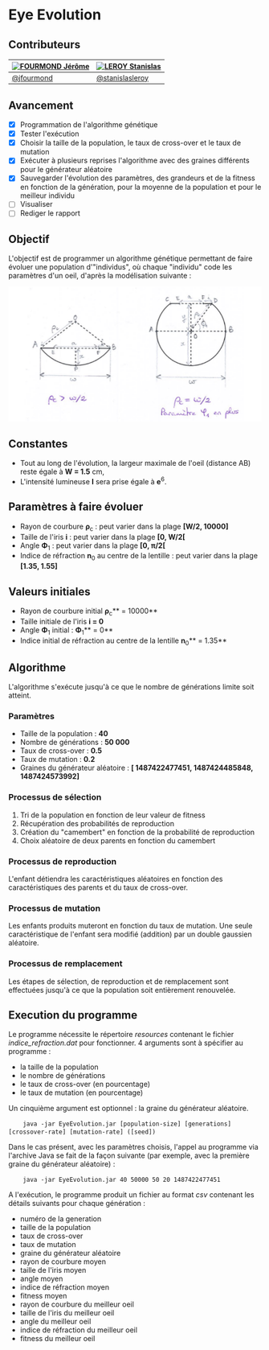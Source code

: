 # Eye Evolution

## Contributeurs

[<img alt="FOURMOND Jérôme" src="https://avatars2.githubusercontent.com/u/15089371" width="100">](https://github.com/jfourmond) | [<img alt="LEROY Stanislas" src="https://avatars3.githubusercontent.com/u/1542829" width="100">](https://github.com/stanislasleroy) |
------------------------|---------------------------|
[@jfourmond](https://github.com/jfourmond	) | [@stanislasleroy](https://github.com/stanislasleroy)

## Avancement

- [x] Programmation de l'algorithme génétique
- [x] Tester l'exécution
- [x] Choisir la taille de la population, le taux de cross-over et le taux de mutation
- [x] Exécuter à plusieurs reprises l'algorithme avec des graines différents pour le générateur aléatoire
- [x] Sauvegarder l'évolution des paramètres, des grandeurs et de la fitness en fonction de la génération, pour la moyenne de la population et pour le meilleur individu
- [ ] Visualiser
- [ ] Rediger le rapport

## Objectif

L'objectif est de programmer un algorithme génétique permettant de faire évoluer une population d'"individus", où chaque "individu" code les paramètres d'un oeil, d'après la modélisation suivante :

![Modélisation](/Rapport/modelisation.png)

## Constantes

- Tout au long de l'évolution, la largeur maximale de l'oeil (distance AB) reste égale à **W = 1.5** cm,
- L'intensité lumineuse **I** sera prise égale à **e**<sup>6</sup>.

## Paramètres à faire évoluer
- Rayon de courbure **&rho;**<sub>c</sub> : peut varier dans la plage **[W/2, 10000]**
- Taille de l'iris **i** : peut varier dans la plage **[0, W/2[**
- Angle **&Phi;**<sub>1</sub> : peut varier dans la plage **[0, &pi;/2[**
- Indice de réfraction **n**<sub>0</sub> au centre de la lentille : peut varier dans la plage **[1.35, 1.55]**

## Valeurs initiales

- Rayon de courbure initial **&rho;**<sub>c</sub>** = 10000**
- Taille initiale de l'iris **i = 0**
- Angle **&Phi;**<sub>1</sub> initial : **&Phi;**<sub>1</sub>** = 0**
- Indice initial de réfraction au centre de la lentille **n**<sub>0</sub>** = 1.35**

## Algorithme

L'algorithme s'exécute jusqu'à ce que le nombre de générations limite soit atteint.

### Paramètres

- Taille de la population : **40**
- Nombre de générations : **50 000**
- Taux de cross-over : **0.5**
- Taux de mutation : **0.2**
- Graines du générateur aléatoire : **[ 1487422477451, 1487424485848, 1487424573992]**

### Processus de sélection

1. Tri de la population en fonction de leur valeur de fitness
2. Récupération des probabilités de reproduction
3. Création du "camembert" en fonction de la probabilité de reproduction
4. Choix aléatoire de deux parents en fonction du camembert

### Processus de reproduction

L'enfant détiendra les caractéristiques aléatoires en fonction des caractéristiques des parents et du taux de cross-over.

### Processus de mutation

Les enfants produits muteront en fonction du taux de mutation. Une seule caractéristique de l'enfant sera modifié (addition) par un double gaussien aléatoire.

### Processus de remplacement

Les étapes de sélection, de reproduction et de remplacement sont effectuées jusqu'à ce que la population soit entièrement renouvelée.

## Execution du programme

Le programme nécessite le répertoire *resources* contenant le fichier *indice_refraction.dat* pour fonctionner.
4 arguments sont à spécifier au programme : 
- la taille de la population
- le nombre de générations
- le taux de cross-over (en pourcentage)
- le taux de mutation (en pourcentage)

Un cinquième argument est optionnel : la graine du générateur aléatoire.

```
	java -jar EyeEvolution.jar [population-size] [generations] [crossover-rate] [mutation-rate] ([seed])
```	

Dans le cas présent, avec les paramètres choisis, l'appel au programme via l'archive Java se fait de la façon suivante (par exemple, avec la première graine du générateur aléatoire) : 

```
	java -jar EyeEvolution.jar 40 50000 50 20 1487422477451
```
	
A l'exécution, le programme produit un fichier au format *csv* contenant les détails suivants pour chaque génération :
- numéro de la generation
- taille de la population
- taux de cross-over
- taux de mutation
- graine du générateur aléatoire
- rayon de courbure moyen
- taille de l'iris moyen
- angle moyen
- indice de réfraction moyen
- fitness moyen
- rayon de courbure du meilleur oeil
- taille de l'iris du meilleur oeil
- angle du meilleur oeil
- indice de réfraction du meilleur oeil
- fitness du meilleur oeil